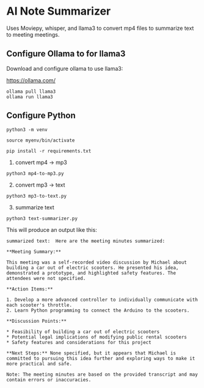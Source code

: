 # AI Note Summarizer

Uses Moviepy, whisper, and llama3 to convert mp4 files to summarize text to meeting meetings.


## Configure Ollama to for llama3
Download and configure ollama to use llama3:

https://ollama.com/

```
ollama pull llama3
ollama run llama3
```

## Configure Python

```
python3 -m venv 

source myenv/bin/activate

pip install -r requirements.txt
```

1) convert mp4 -> mp3
```
python3 mp4-to-mp3.py
```

2) convert mp3 -> text
```
python3 mp3-to-text.py
```

3) summarize text
```
python3 text-summarizer.py
```

This will produce an output like this:

    summarized text:  Here are the meeting minutes summarized:

    **Meeting Summary:**

    This meeting was a self-recorded video discussion by Michael about building a car out of electric scooters. He presented his idea, demonstrated a prototype, and highlighted safety features. The attendees were not specified.

    **Action Items:**

    1. Develop a more advanced controller to individually communicate with each scooter's throttle.
    2. Learn Python programming to connect the Arduino to the scooters.

    **Discussion Points:**

    * Feasibility of building a car out of electric scooters
    * Potential legal implications of modifying public rental scooters
    * Safety features and considerations for this project

    **Next Steps:** None specified, but it appears that Michael is committed to pursuing this idea further and exploring ways to make it more practical and safe.

    Note: The meeting minutes are based on the provided transcript and may contain errors or inaccuracies.